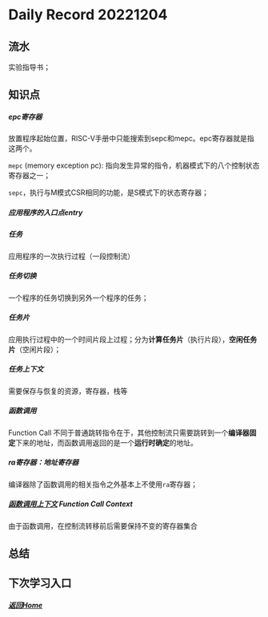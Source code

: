 
Daily Record 20221204
=====================

## 流水

实验指导书；

## 知识点

##### epc寄存器

放置程序起始位置，RISC-V手册中只能搜索到sepc和mepc。epc寄存器就是指这两个。

`mepc` (memory exception pc): 指向发生异常的指令，机器模式下的八个控制状态寄存器之一；

`sepc`，执行与M模式CSR相同的功能，是S模式下的状态寄存器；

##### 应用程序的入口点entry

##### 任务

应用程序的一次执行过程（一段控制流）

##### 任务切换

一个程序的任务切换到另外一个程序的任务；

##### 任务片

应用执行过程中的一个时间片段上过程；分为**计算任务片**（执行片段），**空闲任务片**（空闲片段）；

##### 任务上下文

需要保存与恢复的资源，寄存器，栈等

##### 函数调用

Function Call 不同于普通跳转指令在于，其他控制流只需要跳转到一个**编译器固定**下来的地址，而函数调用返回的是一个**运行时确定**的地址。

##### ra寄存器：地址寄存器

编译器除了函数调用的相关指令之外基本上不使用`ra`寄存器；

##### [函数调用上下文](http://rcore-os.cn/rCore-Tutorial-Book-v3/chapter1/5support-func-call.html#term-function-call-and-stack) Function Call Context

由于函数调用，在控制流转移前后需要保持不变的寄存器集合

## 总结



## 下次学习入口



##### [返回Home](../../../README.md)



